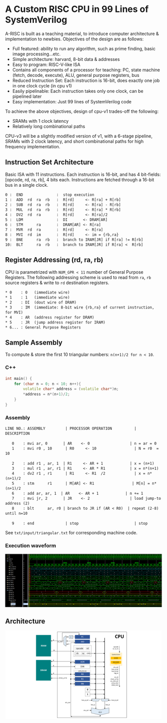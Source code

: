 # A Custom RISC CPU in 99 Lines of SystemVerilog

A-RISC is built as a teaching material, to introduce computer architecture & implementation to newbies. Objectives of the design are as follows:

* Full featured: ability to run any algorithm, such as prime finding, basic image processing...etc.
* Simple architecture: harvard, 8-bit data & addresses
* Easy to program: RISC-V-like ISA
* Contains all components of a processor for teaching: PC, state machine (fetch, decode, execute), ALU, general purpose registers, bus
* Reduced Instruction Set: Each instruction is 16-bit, does exactly one job in one clock cycle (in cpu v1)
* Easily pipelinable: Each instruction takes only one clock, can be pipelined later
* Easy implementation: Just 99 lines of SystemVerilog code

To achieve the above objectives, design of cpu-v1 trades-off the following:

* SRAMs with 1 clock latency
* Relatively long combinational paths

CPU-v3 will be a slightly modified version of v1, with a 6-stage pipeline, SRAMs with 2 clock latency, and short combinational paths for high frequency implementation.

## Instruction Set Architecture

Basic ISA with 11 instructions. Each instruction is 16-bit, and has 4 bit-fields: [opcode, rd, ra, rb], 4 bits each. Instructions are fetched through a 16-bit bus in a single clock.

```
0 :  END               :  stop execution
1 :  ADD  rd  ra  rb   :  R[rd]     <- R[ra] + R[rb]
2 :  SUB  rd  ra  rb   :  R[rd]     <- R[ra] - R[rb]
3 :  MUL  rd  ra  rb   :  R[rd]     <- R[ra] * R[rb]
4 :  DV2  rd  ra       :  R[rd]     <- R[ra]/2
5 :  LDM               :  DI       <- DRAM[AR]
6 :  STM      ra       :  DRAM[AR] <- R[ra]
7 :  MVR  rd  ra       :  R[rd]     <- R[ra]
8 :  MVI  rd  im       :  R[rd]     <- im = {rb,ra}
9 :  BNE      ra  rb   :  branch to IRAM[JR] if R[ra] != R[rb]
10:  BLT      ra  rb   :  branch to IRAM[JR] if R[ra] <  R[rb] 
```

## Register Addressing (rd, ra, rb)

CPU is parametrized with `NUM_GPR < 11` number of General Purpose Registers.
The following addressing scheme is used to read from `ra`, `rb` source registers & write to `rd` destination registers.

```
* 0    : 0   (immediate wire)
* 1    : 1   (immediate wire)
* 2    : DI  (dout wire of DRAM)
* 3    : IM  (immediate: 8-bit wire {rb,ra} of current instruction, for MVI)
* 4    : AR  (address register for DRAM)
* 5    : JR  (jump address register for IRAM)
* 6... : General Purpose Registers
```

## Sample Assembly

To compute & store the first 10 triangular numbers: `n(n+1)/2 for n < 10`.

### C++

```cpp
int main() {
	for (char n = 0; n < 10; n++){
		volatile char* address = (volatile char*)n;
		*address = n*(n+1)/2;
	}
}
```

### Assembly

```
LINE NO.: ASSEMBLY         | PROCESSOR OPERATION          | DESCRIPTION

   0    : mvi ar, 0       | AR    <- 0                  | n = ar = 0      
   1    : mvi r0 , 10      | R0     <- 10                 | N = r0  = 10     

   2    : add r1 , ar, 1  | R1     <- AR + 1            | x = (n+1)        
   3    : mul r1 , ar, r1 | R1     <- AR * R1           | x = n*(n+1)       
   4    : dv2 r1 , r1      | R1     <- R1  /2             | x = n*(n+1)/2     
   5    : stm      r1      | M[AR] <- R1                 | M[n] = n*(n+1)/2  
   6    : add ar, ar, 1  | AR    <- AR + 1            | n += 1           
   7    : mvi jr, 2       | JR    <- 2                  | load jump-to address (2)
   8    : blt      ar, r0 | branch to JR if (AR < R0)  | repeat (2-8) until n=10

   9    : end              | stop                         | stop             
```
See `txt/input/triangular.txt` for corresponding machine code.

### Execution waveform

![Waveform](other/triangular.png)

## Architecture

![Architecture](other/arch.png)
